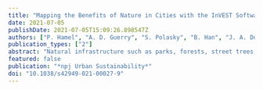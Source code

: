```yaml
---
title: "Mapping the Benefits of Nature in Cities with the InVEST Software"
date: 2021-07-05
publishDate: 2021-07-05T15:09:26.898547Z
authors: ["P. Hamel", "A. D. Guerry", "S. Polasky", "B. Han", "J. A. Douglass", "M. Hamann", "B. Janke", "J. J. Kuiper", "H. Levrel", "H. Liu", "E. Lonsdorf", "R. I. McDonald", "C. Nootenboom", "Z. Ouyang", "R. P. Remme", "R. P. Sharp", "L. Tardieu", "V. Viguié", "D. Xu", "H. Zheng", "G. C. Daily"]
publication_types: ["2"]
abstract: "Natural infrastructure such as parks, forests, street trees, green roofs, and coastal vegetation is central to sustainable urban management. Despite recent progress, it remains challenging for urban decision-makers to incorporate the benefits of natural infrastructure into urban design and planning. Here, we present an approach to support the greening of cities by quantifying and mapping the diverse benefits of natural infrastructure for now and in the future. The approach relies on open-source tools, within the InVEST (Integrated Valuation of Ecosystem Services and Tradeoffs) software, that compute biophysical and socio-economic metrics relevant to a variety of decisions in data-rich or data-scarce contexts. Through three case studies in China, France, and the United States, we show how spatially explicit information about the benefits of nature enhances urban management by improving economic valuation, prioritizing land use change, and promoting inclusive planning and stakeholder dialogue. We discuss limitations of the tools, including modeling uncertainties and a limited suite of output metrics, and propose research directions to mainstream natural infrastructure information in integrated urban management."
featured: false
publication: "*npj Urban Sustainability*"
doi: "10.1038/s42949-021-00027-9"
---
```


